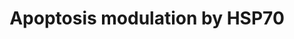 ---
annotations:
- id: PW:0000009
  parent: regulatory pathway
  type: Pathway Ontology
  value: apoptotic cell death pathway
authors:
- MaintBot
- Mkutmon
- Khanspers
- Eweitz
description: This pathway summarizes the various ways by which HSP70 proteins can
  inhibit apoptosis. This pathway was originally adapted from rat.  This pathway was
  inferred from Homo sapiens pathway WP384(r29910) with a 69% conversion rate.
last-edited: 2021-05-16
organisms:
- Pan troglodytes
redirect_from:
- /index.php/Pathway:WP963
- /instance/WP963
revision: null
schema-jsonld:
- '@context': https://schema.org/
  '@id': https://wikipathways.github.io/pathways/WP963.html
  '@type': Dataset
  creator:
    '@type': Organization
    name: WikiPathways
  description: This pathway summarizes the various ways by which HSP70 proteins can
    inhibit apoptosis. This pathway was originally adapted from rat.  This pathway
    was inferred from Homo sapiens pathway WP384(r29910) with a 69% conversion rate.
  keywords:
  - APAF1
  - BID
  - CASP2
  - CASP3
  - CASP6
  - CASP7
  - CASP8
  - CASP9
  - CYCS
  - FADD
  - FAS
  - HSPA1A
  - MAP3K1
  - MAPK10
  - NFKB1
  - PDCD8
  - RIPK1
  - TNFRSF1A
  license: CC0
  name: Apoptosis modulation by HSP70
seo: CreativeWork
title: Apoptosis modulation by HSP70
wpid: WP963
---